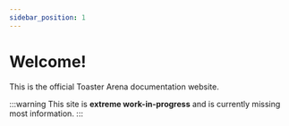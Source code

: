 ```yaml
---
sidebar_position: 1
---
```


# Welcome!

This is the official Toaster Arena documentation website.

:::warning
This site is **extreme work-in-progress** and is currently missing most information.
:::
